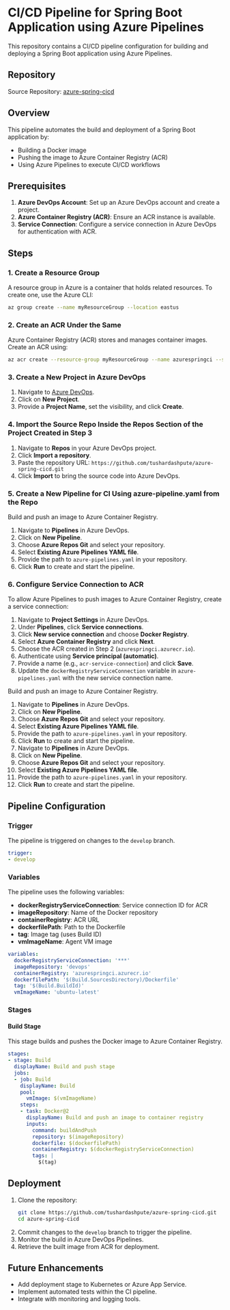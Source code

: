 # CI/CD Pipeline for Spring Boot Application using Azure Pipelines

This repository contains a CI/CD pipeline configuration for building and deploying a Spring Boot application using Azure Pipelines.

## Repository

Source Repository: [azure-spring-cicd](https://github.com/tushardashpute/azure-spring-cicd.git)

## Overview

This pipeline automates the build and deployment of a Spring Boot application by:

- Building a Docker image
- Pushing the image to Azure Container Registry (ACR)
- Using Azure Pipelines to execute CI/CD workflows

## Prerequisites

1. **Azure DevOps Account**: Set up an Azure DevOps account and create a project.
2. **Azure Container Registry (ACR)**: Ensure an ACR instance is available.
3. **Service Connection**: Configure a service connection in Azure DevOps for authentication with ACR.

## Steps

### 1. Create a Resource Group

A resource group in Azure is a container that holds related resources. To create one, use the Azure CLI:

```sh
az group create --name myResourceGroup --location eastus
```

### 2. Create an ACR Under the Same

Azure Container Registry (ACR) stores and manages container images. Create an ACR using:

```sh
az acr create --resource-group myResourceGroup --name azurespringci --sku Basic
```

### 3. Create a New Project in Azure DevOps

1. Navigate to [Azure DevOps](https://dev.azure.com/).
2. Click on **New Project**.
3. Provide a **Project Name**, set the visibility, and click **Create**.

### 4. Import the Source Repo Inside the Repos Section of the Project Created in Step 3

1. Navigate to **Repos** in your Azure DevOps project.
2. Click **Import a repository**.
3. Paste the repository URL: `https://github.com/tushardashpute/azure-spring-cicd.git`
4. Click **Import** to bring the source code into Azure DevOps.

### 5. Create a New Pipeline for CI Using azure-pipeline.yaml from the Repo

Build and push an image to Azure Container Registry.

1. Navigate to **Pipelines** in Azure DevOps.
2. Click on **New Pipeline**.
3. Choose **Azure Repos Git** and select your repository.
4. Select **Existing Azure Pipelines YAML file**.
5. Provide the path to `azure-pipelines.yaml` in your repository.
6. Click **Run** to create and start the pipeline.

### 6. Configure Service Connection to ACR

To allow Azure Pipelines to push images to Azure Container Registry, create a service connection:

1. Navigate to **Project Settings** in Azure DevOps.
2. Under **Pipelines**, click **Service connections**.
3. Click **New service connection** and choose **Docker Registry**.
4. Select **Azure Container Registry** and click **Next**.
5. Choose the ACR created in Step 2 (`azurespringci.azurecr.io`).
6. Authenticate using **Service principal (automatic)**.
7. Provide a name (e.g., `acr-service-connection`) and click **Save**.
8. Update the `dockerRegistryServiceConnection` variable in `azure-pipelines.yaml` with the new service connection name.

Build and push an image to Azure Container Registry.

1. Navigate to **Pipelines** in Azure DevOps.
2. Click on **New Pipeline**.
3. Choose **Azure Repos Git** and select your repository.
4. Select **Existing Azure Pipelines YAML file**.
5. Provide the path to `azure-pipelines.yaml` in your repository.
6. Click **Run** to create and start the pipeline.
7. Navigate to **Pipelines** in Azure DevOps.
8. Click on **New Pipeline**.
9. Choose **Azure Repos Git** and select your repository.
10. Select **Existing Azure Pipelines YAML file**.
11. Provide the path to `azure-pipelines.yaml` in your repository.
12. Click **Run** to create and start the pipeline.

## Pipeline Configuration

### Trigger

The pipeline is triggered on changes to the `develop` branch.

```yaml
trigger:
- develop
```

### Variables

The pipeline uses the following variables:

- **dockerRegistryServiceConnection**: Service connection ID for ACR
- **imageRepository**: Name of the Docker repository
- **containerRegistry**: ACR URL
- **dockerfilePath**: Path to the Dockerfile
- **tag**: Image tag (uses Build ID)
- **vmImageName**: Agent VM image

```yaml
variables:
  dockerRegistryServiceConnection: '***'
  imageRepository: 'devops'
  containerRegistry: 'azurespringci.azurecr.io'
  dockerfilePath: '$(Build.SourcesDirectory)/Dockerfile'
  tag: '$(Build.BuildId)'
  vmImageName: 'ubuntu-latest'
```

### Stages

#### Build Stage

This stage builds and pushes the Docker image to Azure Container Registry.

```yaml
stages:
- stage: Build
  displayName: Build and push stage
  jobs:
  - job: Build
    displayName: Build
    pool:
      vmImage: $(vmImageName)
    steps:
    - task: Docker@2
      displayName: Build and push an image to container registry
      inputs:
        command: buildAndPush
        repository: $(imageRepository)
        dockerfile: $(dockerfilePath)
        containerRegistry: $(dockerRegistryServiceConnection)
        tags: |
          $(tag)
```

## Deployment

1. Clone the repository:
   ```sh
   git clone https://github.com/tushardashpute/azure-spring-cicd.git
   cd azure-spring-cicd
   ```
2. Commit changes to the `develop` branch to trigger the pipeline.
3. Monitor the build in Azure DevOps Pipelines.
4. Retrieve the built image from ACR for deployment.

## Future Enhancements

- Add deployment stage to Kubernetes or Azure App Service.
- Implement automated tests within the CI pipeline.
- Integrate with monitoring and logging tools.
